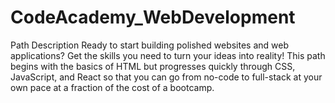 # CodeAcademy_WebDevelopment
 Path Description Ready to start building polished websites and web applications? Get the skills you need to turn your ideas into reality! This path begins with the basics of HTML but progresses quickly through CSS, JavaScript, and React so that you can go from no-code to full-stack at your own pace at a fraction of the cost of a bootcamp.
